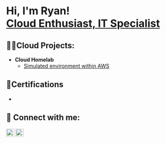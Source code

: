 <h1>Hi, I'm Ryan! <br/><a href="https://www.linkedin.com/in/ryan-goddard/">Cloud Enthusiast, IT Specialist</a>

<h2>👨‍💻Cloud Projects:</h2>

- <b>Cloud Homelab</b>
  - [Simulated environment within AWS](https://github.com/ryangoddard1/TBD)

<h2>🏅Certifications</h2>

-

<h2> 🤳 Connect with me:</h2>

[<img align="left" alt="RyanGoddard | LinkedIn" width="22px" src="https://cdn.jsdelivr.net/npm/simple-icons@v3/icons/linkedin.svg" />][linkedin]
[<img align="left" alt="RyanGoddard | Instagram" width="22px" src="https://cdn.jsdelivr.net/npm/simple-icons@v3/icons/instagram.svg" />][instagram]

[instagram]: https://www.instagram.com/reebsan/
[linkedin]: https://www.linkedin.com/in/ryan-goddard/

<!--
**joshmadakor1/joshmadakor1** is a ✨ _special_ ✨ repository because its `README.md` (this file) appears on your GitHub profile.

Here are some ideas to get you started:

- 🔭 I’m currently working on ...
- 🌱 I’m currently learning ...
- 👯 I’m looking to collaborate on ...
- 🤔 I’m looking for help with ...
- 💬 Ask me about ...
- 📫 How to reach me: ...
- ⚡ Fun fact: ...
-->
